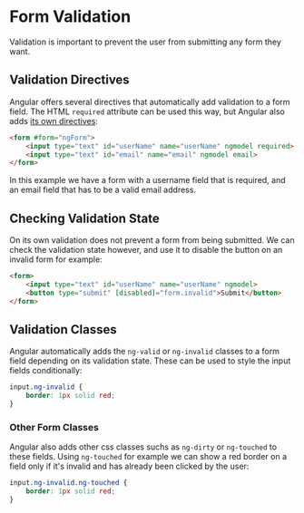 # Form Validation
Validation is important to prevent the user from submitting any form they want.

## Validation Directives
Angular offers several directives that automatically add validation to a form field. The HTML `required` attribute can be used this way, but Angular also adds [its own directives](https://angular.io/api?query=validator&type=directive):
```html
<form #form="ngForm">
    <input type="text" id="userName" name="userName" ngmodel required>
    <input type="text" id="email" name="email" ngmodel email>
</form>
```
In this example we have a form with a username field that is required, and an email field that has to be a valid email address.

## Checking Validation State
On its own validation does not prevent a form from being submitted. We can check the validation state however, and use it to disable the button on an invalid form for example:
```html
<form>
    <input type="text" id="userName" name="userName" ngmodel>
    <button type="submit" [disabled]="form.invalid">Submit</button>
</form>
```

## Validation Classes
Angular automatically adds the `ng-valid` or `ng-invalid` classes to a form field depending on its validation state. These can be used to style the input fields conditionally:
```css
input.ng-invalid {
    border: 1px solid red;
}
```
### Other Form Classes
Angular also adds other css classes suchs as `ng-dirty` or `ng-touched` to these fields.
Using `ng-touched` for example we can show a red border on a field only if it's invalid and has already been clicked by the user:
```css
input.ng-invalid.ng-touched {
    border: 1px solid red;
}
```
